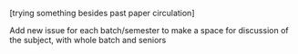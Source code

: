 [trying something besides past paper circulation]

Add new issue for each batch/semester to make a space for discussion of the subject, with whole batch and seniors
